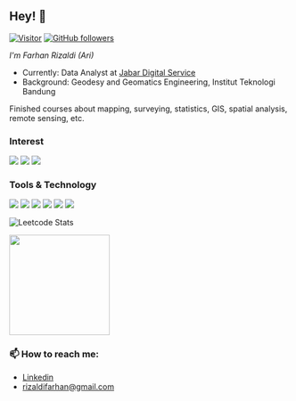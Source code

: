 <h2>Hey! 👋</h2>

[![Visitor](https://visitor-badge.laobi.icu/badge?page_id=farhanriz)](https://github.com/farhanriz) [![GitHub followers](https://img.shields.io/github/followers/farhanriz.svg?style=social&label=Follow)](https://github.com/farhanriz?tab=followers)

<i>I'm Farhan Rizaldi (Ari)</i>
- Currently: Data Analyst at [Jabar Digital Service](https://digitalservice.jabarprov.go.id/)
- Background: Geodesy and Geomatics Engineering, Institut Teknologi Bandung

Finished courses about mapping, surveying, statistics, GIS, spatial analysis, remote sensing, etc.

<h3>Interest</h3>

![](https://img.shields.io/badge/Data_Analysis--informational?style=flat&logo=<LOGO_NAME>&logoColor=white&color=2bbc8a) ![](https://img.shields.io/badge/-Data_Visualization-informational?style=flat&logo=<LOGO_NAME>&logoColor=white&color=2bbc8a) ![](https://img.shields.io/badge/Spatial_&_GIS_Analysis--informational?style=flat&logo=<LOGO_NAME>&logoColor=white&color=2bbc8a)


<h3>Tools & Technology</h3>

![](https://img.shields.io/badge/OS-Windows-informational?style=flat&logo=<LOGO_NAME>&logoColor=white&color=2bbc8a) ![](https://img.shields.io/badge/Code-Python-informational?style=flat&logo=<LOGO_NAME>&logoColor=white&color=2bbc8a) ![](https://img.shields.io/badge/Code-SQL-informational?style=flat&logo=<LOGO_NAME>&logoColor=white&color=2bbc8a) ![](https://img.shields.io/badge/Viz-Tableau-informational?style=flat&logo=<LOGO_NAME>&logoColor=white&color=2bbc8a) ![](https://img.shields.io/badge/GIS-QGIS-informational?style=flat&logo=<LOGO_NAME>&logoColor=white&color=2bbc8a) ![](https://img.shields.io/badge/GIS-ArcGIS-informational?style=flat&logo=<LOGO_NAME>&logoColor=white&color=2bbc8a)  

![Leetcode Stats](https://leetcard.jacoblin.cool/farhanriz?ext=contest)

<img height="180em" src="https://github-readme-stats.vercel.app/api?username=farhanriz&show_icons=true&hide_border=true&&count_private=true&include_all_commits=true" />

<h3>📫 How to reach me:</h3>

- [Linkedin](https://www.linkedin.com/in/farhanrizaldi/)
- <a href="mailto:rizaldifarhan@gmail.com">rizaldifarhan@gmail.com</a>



